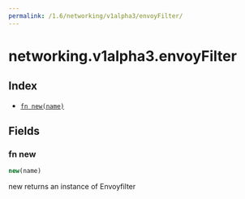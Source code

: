 ```yaml
---
permalink: /1.6/networking/v1alpha3/envoyFilter/
---
```


# networking.v1alpha3.envoyFilter



## Index

* [`fn new(name)`](#fn-new)

## Fields

### fn new

```ts
new(name)
```

new returns an instance of Envoyfilter